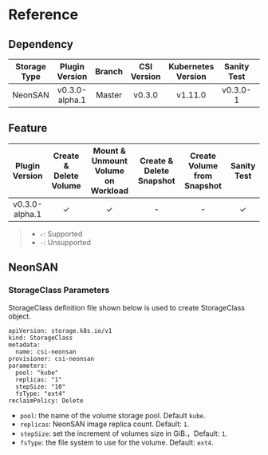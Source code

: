 # Reference

## Dependency

| Storage Type| Plugin Version | Branch| CSI Version | Kubernetes Version | Sanity Test | NeonSAN Version|
|:---:|:---:|:---:|:---:|:---:|:---:|:---:|
|NeonSAN|v0.3.0-alpha.1|Master| v0.3.0| v1.11.0|v0.3.0-1 | client: dev  |

## Feature

| Plugin Version   | Create & Delete Volume  | Mount & Unmount Volume on Workload | Create & Delete Snapshot | Create Volume from Snapshot | Sanity Test |
|:---:|:---:|:-------------------------:|:----------:|:---------:|:--------:|
| v0.3.0-alpha.1|✓|✓|-|-|✓|

> - `✓`: Supported
> - `-`: Unsupported

## NeonSAN

### StorageClass Parameters

StorageClass definition file shown below is used to create StorageClass object.

```
apiVersion: storage.k8s.io/v1
kind: StorageClass
metadata:
  name: csi-neonsan
provisioner: csi-neonsan
parameters:
  pool: "kube"
  replicas: "1"
  stepSize: "10"
  fsType: "ext4"
reclaimPolicy: Delete 
```

- `pool`: the name of the volume storage pool. Default `kube`.
- `replicas`: NeonSAN image replica count. Default: `1`.
- `stepSize`: set the increment of volumes size in GiB.，Default: `1`.
- `fsType`: the file system to use for the volume. Default: `ext4`.
